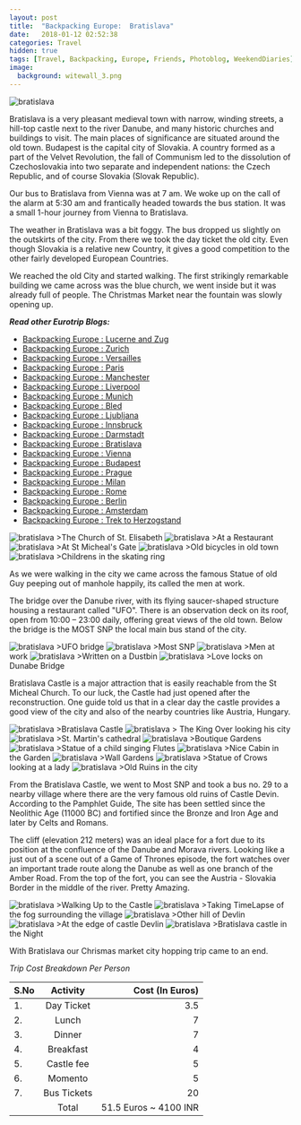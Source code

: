 ```yaml
---
layout: post
title:  "Backpacking Europe:  Bratislava"
date:   2018-01-12 02:52:38
categories: Travel
hidden: true
tags: [Travel, Backpacking, Europe, Friends, Photoblog, WeekendDiaries]
image:
  background: witewall_3.png
---
```

<img src="https://i.imgur.com/skEWmlr.jpg" alt="bratislava">

Bratislava is a very pleasant medieval town with narrow, winding streets, a hill-top castle next to the river Danube, and many historic churches and buildings to visit. The main places of significance are situated around the old town. Budapest is the capital city of Slovakia. A country formed as a part of the Velvet Revolution, the fall of Communism led to the dissolution of Czechoslovakia into two separate and independent nations: the Czech Republic, and of course Slovakia (Slovak Republic).

Our bus to Bratislava from Vienna was at 7 am. We woke up on the call of the alarm at 5:30 am and frantically headed towards the bus station.  It was a small 1-hour journey from Vienna to Bratislava.

The weather in Bratislava was a bit foggy. The bus dropped us slightly on the outskirts of the city. From there we took the day ticket the old city. Even though Slovakia is a relative new Country, it gives a good competition to the other fairly developed European Countries.

We reached the old City and started walking. The first strikingly remarkable building we came across was the blue church, we went inside but it was already full of people. The Christmas Market near the fountain was slowly opening up.

**_Read other Eurotrip Blogs:_**

+ <a href="https://yogeshpandey.in/travel/2018/03/22/Backpacking-Europe-Lucerne.html/">Backpacking Europe : Lucerne and Zug</a>
+ <a href="https://yogeshpandey.in/travel/2018/03/20/Backpacking-Europe-zurich.html/">Backpacking Europe : Zurich</a>
+ <a href="https://yogeshpandey.in/travel/2018/03/15/Backpacking-Europe-versailles.html">Backpacking Europe : Versailles</a>
+ <a href="https://yogeshpandey.in/travel/2018/03/14/Backpacking-Europe-Paris.html">Backpacking Europe : Paris</a>
+ <a href="https://yogeshpandey.in/travel/2018/03/02/Backpacking-Europe-Manchester.html">Backpacking Europe : Manchester</a>
+ <a href="https://yogeshpandey.in/travel/2018/03/01/Backpacking-Europe-Liverpool.html">Backpacking Europe : Liverpool</a>
+ <a href="https://yogeshpandey.in/travel/2018/02/16/Backpacking-Europe-Munich.html">Backpacking Europe : Munich</a>
+ <a href="https://yogeshpandey.in/travel/2018/02/09/Backpacking-Europe-bled.html">Backpacking Europe : Bled</a>
+ <a href="https://yogeshpandey.in/travel/2018/02/08/Backpacking-Europe-Ljubljana.html">Backpacking Europe : Ljubljana</a>
+ <a href="https://yogeshpandey.in/travel/2018/01/28/Backpacking-Europe-Innsbruck.html">Backpacking Europe : Innsbruck</a>
+ <a href="https://yogeshpandey.in/travel/2018/01/12/Backpacking-Europe-Dramstadt.html">Backpacking Europe : Darmstadt</a>
+ <a href="https://yogeshpandey.in/travel/2018/01/12/Backpacking-Europe-Bratislava.html">Backpacking Europe : Bratislava</a>
+ <a href="https://yogeshpandey.in/travel/2018/01/11/Backpacking-Europe-Vienna.html">Backpacking Europe : Vienna</a>
+ <a href="hhttps://yogeshpandey.in/travel/2018/01/09/Backpacking-Europe-Budapest.html">Backpacking Europe : Budapest</a>
+ <a href="https://yogeshpandey.in/travel/2018/01/07/Backpacking-Europe-Prague.html">Backpacking Europe : Prague</a>
+ <a href="https://yogeshpandey.in/travel/2017/11/28/Backpacking-Europe-Milan.html">Backpacking Europe : Milan</a>
+ <a href="https://yogeshpandey.in/travel/2017/11/27/Backpacking-Europe-ROME.html">Backpacking Europe :  Rome</a>
+ <a href="https://yogeshpandey.in/travel/2017/11/18/Backpacking-Europe-Berlin.html">Backpacking Europe : Berlin</a>
+ <a href="https://yogeshpandey.in/travel/2017/10/28/Backpacking-Europe-Amsterdam.html">Backpacking Europe : Amsterdam</a>
+ <a href="https://yogeshpandey.in/travel/2017/10/19/Trek-to-Herzogstand-via-Heimgarten.html">Backpacking Europe : Trek to Herzogstand </a>

<img src="https://i.imgur.com/FsD09XO.jpg" alt="bratislava">
>The Church of St. Elisabeth

<img src="https://i.imgur.com/296xXAj.jpg" alt="bratislava">
>At a Restaurant

<img src="https://i.imgur.com/knusEFJ.jpg" alt="bratislava">
>At St Micheal's Gate

<img src="https://i.imgur.com/fJhXqpn.jpg" alt="bratislava">
>Old bicycles in old town

<img src="https://i.imgur.com/oat4crg.jpg" alt="bratislava">
>Childrens in the skating ring


As we were walking in the city we came across the famous Statue of old Guy peeping out of manhole happily, its called the men at work.

The bridge over the Danube river, with its flying saucer-shaped structure housing a restaurant called "UFO". There is an observation deck on its roof, open from 10:00 – 23:00 daily, offering great views of the old town. Below the bridge is the MOST SNP the local main bus stand of the city.

<img src="https://i.imgur.com/EXkCPfN.jpg" alt="bratislava">
>UFO bridge

<img src="https://i.imgur.com/qSldeDV.jpg" alt="bratislava">
>Most SNP

<img src="https://i.imgur.com/rFstiad.jpg" alt="bratislava">
>Men at work

<img src="https://i.imgur.com/jCA23ZS.jpg" alt="bratislava">
>Written on a Dustbin

<img src="https://i.imgur.com/SdLBG1B.jpg" alt="bratislava">
>Love locks on Dunabe Bridge


Bratislava Castle is a major attraction that is easily reachable from the St Micheal Church. To our luck, the Castle had just opened after the reconstruction. One guide told us that in a clear day the castle provides a good view of the city and also of the nearby countries like Austria, Hungary.


<img src="https://i.imgur.com/xfMMKoQ.jpg" alt="bratislava">
>Bratislava Castle

<img src="https://i.imgur.com/18NGQZw.jpg" alt="bratislava">
> The King Over looking his city

<img src="https://i.imgur.com/BQH1ojn.jpg" alt="bratislava">
>St. Martin's cathedral

<img src="https://i.imgur.com/RMw3qFa.jpg" alt="bratislava">
>Boutique Gardens

<img src="https://i.imgur.com/3smOclG.jpg" alt="bratislava">
>Statue of a child singing Flutes

<img src="https://i.imgur.com/clE4Gcs.jpg" alt="bratislava">
>Nice Cabin in the Garden

<img src="https://i.imgur.com/a3hGqcS.jpg" alt="bratislava">
>Wall Gardens

<img src="https://i.imgur.com/E2i4FHG.jpg" alt="bratislava">
>Statue of Crows looking at a lady

<img src="https://i.imgur.com/QajkTGY.jpg" alt="bratislava">
>Old Ruins in the city

From the Bratislava Castle, we went to Most SNP and took a bus no. 29 to a nearby village where there are the very famous old ruins of Castle Devin. According to the Pamphlet Guide, The site has been settled since the Neolithic Age (11000 BC) and fortified since the Bronze and Iron Age and later by Celts and Romans.

The cliff (elevation 212 meters) was an ideal place for a fort due to its position at the confluence of the Danube and Morava rivers. Looking like a just out of a scene out of a Game of Thrones episode, the fort watches over an important trade route along the Danube as well as one branch of the Amber Road. From the top of the fort, you can see the Austria - Slovakia Border in the middle of the river. Pretty Amazing.


<img src="https://i.imgur.com/OtfW5Fn.jpg" alt="bratislava">
>Walking Up to the Castle


<img src="https://i.imgur.com/VEzQiYf.jpg" alt="bratislava">
>Taking TimeLapse of the fog surrounding the village

<img src="https://i.imgur.com/RvfPgPo.jpg" alt="bratislava">
>Other hill of Devlin

<img src="https://i.imgur.com/OHN19wV.jpg" alt="bratislava">
>At the edge of castle Devlin

<img src="https://i.imgur.com/7WXI5av.jpg" alt="bratislava">
>Bratislava castle in the Night

With Bratislava our Chrismas market city hopping trip came to an end.

*Trip Cost Breakdown Per Person*

| S.No | Activity|Cost (In Euros) |
|:----------|:----------:|-:|
| 1.      | Day Ticket      |3.5|
| 2.      | Lunch      |7|
| 3.      | Dinner      |7|
| 4.      | Breakfast      |4|
| 5.     | Castle fee     |5|
| 6.      | Momento      |5|
| 7.      | Bus Tickets       |20|
||Total|51.5 Euros ~ 4100 INR|

